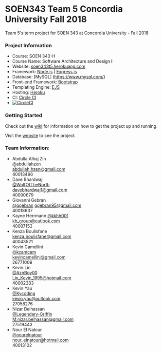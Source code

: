 # SOEN343 Team 5 Concordia University Fall 2018
Team 5's term project for SOEN 343 at Concordia University - Fall 2018

### Project Information
- Course: SOEN 343-H  
- Course Name: Software Architecture and Design I   
- Website: [soen343t5.herokuapp.com](https://soen343t5.herokuapp.com)  
- Framework: [Node.js](https://nodejs.org/en/) | [Express.js](https://expressjs.com)
- Database: [MySQL] (https://www.mysql.com/)
- Front-end Framework: [Bootstrap](https://getbootstrap.com)
- Templating Engine: [EJS](http://www.ejs.co)
- Hosting: [Heroku](https://dashboard.heroku.com/apps/soen343t5)  
- CI: [Circle CI](https://circleci.com/gh/AznBoy00/soen343team5)  
- [![CircleCI](https://circleci.com/gh/AznBoy00/soen343team5/tree/master.svg?style=svg&circle-token=8b92e6b3f8f6994e99d8be7c73902e9a46cada38)](https://circleci.com/gh/AznBoy00/soen343team5/tree/master)

### Getting Started
Check out the [wiki](https://github.com/AznBoy00/soen343team5/wiki/Getting-Started) for information on how to get the project up and running.  

Visit the [website](https://soen343t5.herokuapp.com) to see the project.  

### Team Information:
- Abdulla Alhaj Zin  
  [@abdullahzen](https://github.com/abdullahzen)  
  abdullah.hzen@gmail.com  
  40013496  
- Dave Bhardwaj  
  [@WolfOfTheNorth](https://github.com/WolfOfTheNorth)  
  davebhardwaj1@gmail.com  
  40000679  
- Giovanni Gebran  
  [@ggebran](https://github.com/ggebran)
  ggebran95@gmail.com  
  40018637  
- Kayne Herrmann
  [@kkhh001](https://github.com/kkhh001)  
  kh_group@outlook.com  
  40007153  
- Kenza Boulisfane  
  kenza.boulisfane@gmail.com  
  40043521  
- Kevin Camellini  
  [@kcamcam](https://github.com/kcamcam)  
  kevincamellini@gmail.com  
  26771009  
- Kevin Lin  
  [@AznBoy00](https://github.com/AznBoy00)  
  Lin_Kevin_1995@hotmail.com  
  40002383  
- Kevin Yau  
  [@Kycoding](https://github.com/Kycoding)  
  kevin.yau@outlook.com  
  27058276  
- Nizar Belhassan  
  [@Legendary-Griffin](https://github.com/Legendary-Griffin)  
  M.nizar.belhassan@gmail.com  
  27519443  
- Nour El Natour  
  [@nourelnatour](https://github.com/nourelnatour)  
  nour_elnatour@hotmail.com  
  40013102 
	
